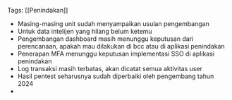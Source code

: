 Tags: [[Penindakan]]
- Masing-masing unit sudah menyampaikan usulan pengembangan
- Untuk data intelijen yang hilang belum ketemu
- Pengembangan dashboard masih menunggu keputusan dari perencanaan, apakah mau dilakukan di bcc atau di aplikasi penindakan
- Penerapan MFA menunggu keputusan implementasi SSO di aplikasi penindakan
- Log transaksi masih terbatas, akan dicatat semua aktivitas user
- Hasil pentest seharusnya sudah diperbaiki oleh pengembang tahun 2024
- 